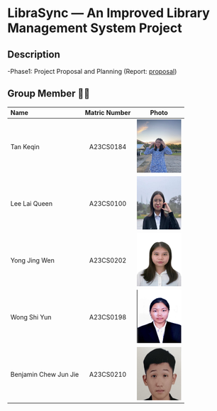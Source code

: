 # LibraSync — An Improved Library Management System Project

## Description
-Phase1: Project Proposal and Planning (Report: [proposal](https://github.com/tkeqin/Seven-Teen_Project1_SAD_20232024/blob/a108820ea790571409c456c74aa7b93c94db553a/proposal))

## Group Member 🧑‍💻

| Name             | Matric Number | Photo                                                         |
| :---------------- | :-------------: | :------------------------------------------------------------: |
| Tan Keqin        | A23CS0184        | <img src="images/keqin.jpg/" width=100px, height=120px>    |
| Lee Lai Queen         | A23CS0100        | <img src="images/lq.jpeg" width=100px, height=120px>|
| Yong Jing Wen            | A23CS0202     | <img src="images/jw.jpg" width=100px, height=120px>    |
| Wong Shi Yun                | A23CS0198        | <img src="images/wsy.jpg/" width=100px, height=120px>         |
| Benjamin Chew Jun Jie                | A23CS0210        | <img src="images/benjamin.jpeg/" width=100px, height=120px>         |
